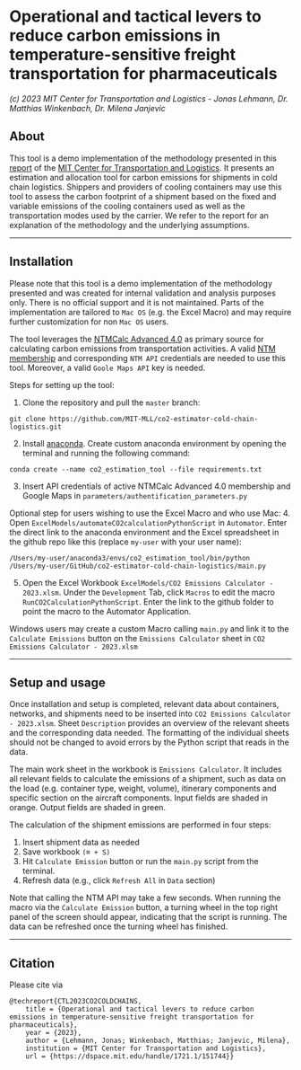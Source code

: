 # Operational and tactical levers to reduce carbon emissions in temperature-sensitive freight transportation for pharmaceuticals
 
*(c) 2023 MIT Center for Transportation and Logistics - Jonas Lehmann, Dr. Matthias Winkenbach, Dr. Milena Janjevic*
## About

This tool is a demo implementation of the methodology presented in this [report](https://dspace.mit.edu/handle/1721.1/151744)
of the [MIT Center for Transportation and Logistics](https://ctl.mit.edu). It presents an estimation and allocation 
tool for carbon emissions for shipments in cold chain logistics. Shippers and providers of cooling containers may
use this tool to assess the carbon footprint of a shipment based on the fixed and variable emissions of the cooling
containers used as well as the transportation modes used by the carrier. We refer to the report for an explanation of the 
methodology and the underlying assumptions.

***

## Installation

Please note that this tool is a demo implementation of the methodology presented and was created for internal validation 
and analysis purposes only. There is no official support and it is not maintained.
Parts of the implementation are tailored to `Mac OS` (e.g. the Excel Macro) and may require further customization for non 
`Mac OS` users. 

The tool leverages the [NTMCalc Advanced 4.0](https://www.transportmeasures.org/ntmcalc/v4/basic/index.html#/) as primary source
for calculating carbon emissions from transportation activities. A valid [NTM membership](https://www.transportmeasures.org/en/membership/)
and corresponding `NTM API` credentials are needed to use this tool. Moreover, a valid `Goole Maps API` key is needed.  

Steps for setting up the tool:

1. Clone the repository and pull the `master` branch:
``````
git clone https://github.com/MIT-MLL/co2-estimator-cold-chain-logistics.git
``````
2. Install [anaconda](https://www.anaconda.com/). Create custom anaconda environment by opening the terminal and 
running the following command:
``````
conda create --name co2_estimation_tool --file requirements.txt
``````

3. Insert API credentials of active NTMCalc Advanced 4.0 membership and Google Maps in `parameters/authentification_parameters.py`


Optional step for users wishing to use the Excel Macro and who use Mac:
4. Open `ExcelModels/automateCO2calculationPythonScript` in `Automator`. Enter the direct link to the anaconda environment 
and the Excel spreadsheet in the github repo like this (replace `my-user` with your user name):
``````
/Users/my-user/anaconda3/envs/co2_estimation_tool/bin/python /Users/my-user/GitHub/co2-estimator-cold-chain-logistics/main.py
``````

5. Open the Excel Workbook `ExcelModels/CO2 Emissions Calculator - 2023.xlsm`. Under the `Development` Tab, 
click `Macros` to edit the macro `RunCO2CalculationPythonScript`. Enter the link to the github folder to point the macro
to the Automator Application.

Windows users may create a custom Macro calling `main.py` and link it to the `Calculate Emissions` button on the `Emissions Calculator` 
sheet in `CO2 Emissions Calculator - 2023.xlsm`

***


## Setup and usage

Once installation and setup is completed, relevant data about containers, networks, and shipments need to be inserted 
into `CO2 Emissions Calculator - 2023.xlsm`. Sheet `Description` provides an overview of the relevant sheets and the corresponding
data needed. The formatting of the individual sheets should not be changed to avoid errors by the Python script that reads in the data.

The main work sheet in the workbook is `Emissions Calculator`. It includes all relevant fields to calculate the emissions
of a shipment, such as data on the load (e.g. container type, weight, volume), itinerary components and specific section
on the aircraft components. Input fields are shaded in orange. Output fields are shaded in green.

The calculation of the shipment emissions are performed in four steps:
1. Insert shipment data as needed
2. Save workbook `(⌘ + S)`
3. Hit `Calculate Emission` button or run the `main.py` script from the terminal.
4. Refresh data (e.g., click `Refresh All` in `Data` section)

Note that calling the NTM API may take a few seconds. When running the macro via the `Calculate Emission` button, a turning 
wheel in the top right panel of the screen should appear, indicating that the script is running. The data can be refreshed once
the turning wheel has finished.


***

## Citation

Please cite via

```
@techreport{CTL2023CO2COLDCHAINS,
    title = {Operational and tactical levers to reduce carbon emissions in temperature-sensitive freight transportation for pharmaceuticals},
    year = {2023},
    author = {Lehmann, Jonas; Winkenbach, Matthias; Janjevic, Milena},
    institution = {MIT Center for Transportation and Logistics},
    url = {https://dspace.mit.edu/handle/1721.1/151744}}
```
